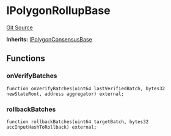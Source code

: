 # IPolygonRollupBase
[Git Source](https://github.com/agglayer/agglayer-contracts/blob/a8bf2955890e7123a84542ced57636d763299651/contracts/v2/interfaces/IPolygonRollupBase.sol)

**Inherits:**
[IPolygonConsensusBase](/contracts/v2/interfaces/IPolygonConsensusBase.sol/interface.IPolygonConsensusBase.md)


## Functions
### onVerifyBatches


```solidity
function onVerifyBatches(uint64 lastVerifiedBatch, bytes32 newStateRoot, address aggregator) external;
```

### rollbackBatches


```solidity
function rollbackBatches(uint64 targetBatch, bytes32 accInputHashToRollback) external;
```

